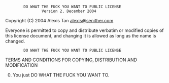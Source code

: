             DO WHAT THE FUCK YOU WANT TO PUBLIC LICENSE
                    Version 2, December 2004

 Copyright (C) 2004 Alexis Tan <alexis@senither.com>

 Everyone is permitted to copy and distribute verbatim or modified
 copies of this license document, and changing it is allowed as long
 as the name is changed.

            DO WHAT THE FUCK YOU WANT TO PUBLIC LICENSE
   TERMS AND CONDITIONS FOR COPYING, DISTRIBUTION AND MODIFICATION

  0. You just DO WHAT THE FUCK YOU WANT TO.
